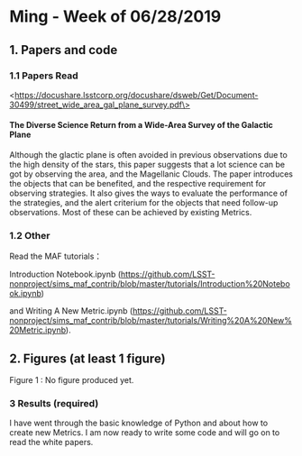 # Ming - Week of 06/28/2019

## 1. Papers and code

### 1.1 Papers Read

\<https://docushare.lsstcorp.org/docushare/dsweb/Get/Document-30499/street_wide_area_gal_plane_survey.pdf\>
#### The Diverse Science Return from a Wide-Area Survey of the Galactic Plane

Although the glactic plane is often avoided in previous observations due to the high density of the stars, 
this paper suggests that a lot science can be got by observing the area, and the Magellanic Clouds. The paper introduces the objects 
that can be benefited, and the respective requirement for observing strategies. It also gives the ways to evaluate the performance of the 
strategies, and the alert criterium for the objects that need follow-up observations. Most of these can be achieved by existing Metrics. 

### 1.2 Other 

Read the MAF tutorials：

Introduction Notebook.ipynb (https://github.com/LSST-nonproject/sims_maf_contrib/blob/master/tutorials/Introduction%20Notebook.ipynb) 

and Writing A New Metric.ipynb (https://github.com/LSST-nonproject/sims_maf_contrib/blob/master/tutorials/Writing%20A%20New%20Metric.ipynb).



## 2. Figures (at least 1 figure)

Figure 1 : No figure produced yet.

### 3 Results (required)

I have went through the basic knowledge of Python and about how to create new Metrics. I am now ready to write some code and 
will go on to read the white papers.
